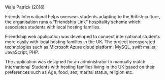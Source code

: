 Wale Patrick (2016)

Friends International helps overseas students adapting to the British culture, the organisation runs a “Friendship Link” hospitality scheme
which associates students with local hosting families.

Friendship web application was developed to connect international students more easily with local hosting families in the UK. 
The project incorporated technologies such as Microsoft Azure cloud platform, MySQL, swift mailer, JavaScript, PHP.

The application was designed for an administrator to manually match international Students with hosting families living in the UK based on their preferences such as Age, food, sex,
marital status, religion etc.
